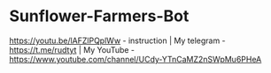 # Sunflower-Farmers-Bot
https://youtu.be/lAFZlPQplWw - instruction | My telegram - https://t.me/rudtyt | My YouTube - https://www.youtube.com/channel/UCdy-YTnCaMZ2nSWpMu6PHeA
